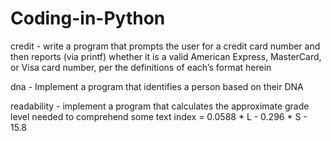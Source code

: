 # Coding-in-Python

credit - write a program that prompts the user for a credit card number and then reports (via printf) whether it is a valid American Express, MasterCard, or Visa card number, per the definitions of each’s format herein

dna - Implement a program that identifies a person based on their DNA

readability - implement a program that calculates the approximate grade level needed to comprehend some text
index = 0.0588 * L - 0.296 * S - 15.8

